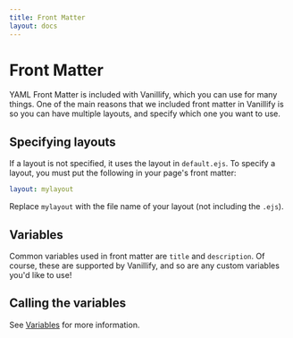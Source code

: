 ```yaml
---
title: Front Matter
layout: docs
---
```


# Front Matter

YAML Front Matter is included with Vanillify, which you can use for many things. One of the main reasons that we included front matter in Vanillify is so you can have multiple layouts, and specify which one you want to use.

## Specifying layouts

If a layout is not specified, it uses the layout in `default.ejs`. To specify a layout, you must put the following in your page's front matter:
````yaml
layout: mylayout
````
Replace `mylayout` with the file name of your layout (not including the `.ejs`).

## Variables

Common variables used in front matter are `title` and `description`. Of course, these are supported by Vanillify, and so are any custom variables you'd like to use!

## Calling the variables

See [Variables](Variables) for more information.
